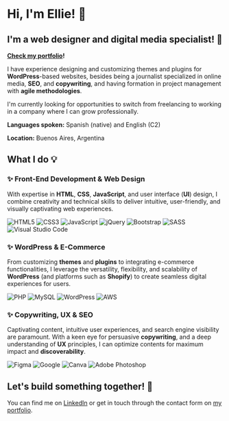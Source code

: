 # Hi, I'm Ellie! :wave:
## I'm a  web designer  and  digital media specialist! :dizzy:

**[Check my portfolio](https://elyrod85.github.io/ElyPortfolio/)!**

I have experience designing and customizing themes and plugins for  **WordPress**-based websites, besides being a journalist specialized in online media,  **SEO**, and  **copywriting**, and having formation in project management with  **agile methodologies**.

I'm currently looking for opportunities to switch from freelancing to working in a company where I can grow professionally.

**Languages spoken:**  Spanish (native) and English (C2)

**Location:** Buenos Aires, Argentina


## What I do :bulb:

### ✨ Front-End Development & Web Design
With expertise in **HTML**, **CSS**, **JavaScript**, and user interface (**UI**) design, I combine creativity and technical skills to deliver intuitive, user-friendly, and visually captivating web experiences.

![HTML5](https://img.shields.io/badge/html5-%23E34F26.svg?style=for-the-badge&logo=html5&logoColor=white) ![CSS3](https://img.shields.io/badge/css3-%231572B6.svg?style=for-the-badge&logo=css3&logoColor=white) ![JavaScript](https://img.shields.io/badge/javascript-%23323330.svg?style=for-the-badge&logo=javascript&logoColor=%23F7DF1E) ![jQuery](https://img.shields.io/badge/jquery-%230769AD.svg?style=for-the-badge&logo=jquery&logoColor=white) ![Bootstrap](https://img.shields.io/badge/bootstrap-%238511FA.svg?style=for-the-badge&logo=bootstrap&logoColor=white) ![SASS](https://img.shields.io/badge/SASS-hotpink.svg?style=for-the-badge&logo=SASS&logoColor=white) ![Visual Studio Code](https://img.shields.io/badge/Visual%20Studio%20Code-0078d7.svg?style=for-the-badge&logo=visual-studio-code&logoColor=white)

### ✨ WordPress & E-Commerce
From customizing **themes** and **plugins** to integrating e-commerce functionalities, I leverage the versatility, flexibility, and scalability of **WordPress** (and platforms such as **Shopify**) to create seamless digital experiences for users.

![PHP](https://img.shields.io/badge/php-%23777BB4.svg?style=for-the-badge&logo=php&logoColor=white) ![MySQL](https://img.shields.io/badge/mysql-%2300f.svg?style=for-the-badge&logo=mysql&logoColor=white) ![WordPress](https://img.shields.io/badge/WordPress-%23117AC9.svg?style=for-the-badge&logo=WordPress&logoColor=white) ![AWS](https://img.shields.io/badge/AWS-%23FF9900.svg?style=for-the-badge&logo=amazon-aws&logoColor=white)

### ✨ Copywriting, UX & SEO
Captivating content, intuitive user experiences, and search engine visibility are paramount. With a keen eye for persuasive **copywriting**, and a deep understanding of **UX** principles, I can optimize contents for maximum impact and **discoverability**.

![Figma](https://img.shields.io/badge/figma-%23F24E1E.svg?style=for-the-badge&logo=figma&logoColor=white) ![Google](https://img.shields.io/badge/google-4285F4?style=for-the-badge&logo=google&logoColor=white) ![Canva](https://img.shields.io/badge/Canva-%2300C4CC.svg?style=for-the-badge&logo=Canva&logoColor=white) ![Adobe Photoshop](https://img.shields.io/badge/adobe%20photoshop-%2331A8FF.svg?style=for-the-badge&logo=adobe%20photoshop&logoColor=white)


## Let's build something together! :wrench:
You can find me on [LinkedIn](https://www.linkedin.com/in/eleonorarod85/) or get in touch through the contact form on [my portfolio](https://elyrod85.github.io/ElyPortfolio/).
